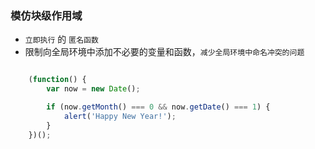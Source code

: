 ### 模仿块级作用域

- `立即执行` 的 `匿名函数`
- 限制向全局环境中添加不必要的变量和函数，`减少全局环境中命名冲突的问题`

```javascript

    (function() {
        var now = new Date();

        if (now.getMonth() === 0 && now.getDate() === 1) {
            alert('Happy New Year!');
        }
    })();

```
